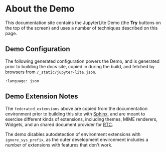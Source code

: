 # About the Demo

This documentation site contains the JupyterLite Demo (the **Try** buttons on the top of
the screen) and uses a number of techniques described on this page.

## Demo Configuration

The following generated configuration powers the Demo, and is generated prior to
building the docs site, copied in during the build, and fetched by browsers from
`/_static/jupyter-lite.json`.

```{literalinclude} ../build/docs-app/jupyter-lite.json
:language: json
```

## Demo Extension Notes

The `federated_extensions` above are copied from the documentation environment prior to
building this site with [Sphinx](deploying.md#sphinx), and are meant to exercise
different kinds of extensions, including themes, MIME renderers, Widgets, and an shared
document provider for [RTC](./rtc/index.md).

The demo disables autodetection of environment extensions with `ignore_sys_prefix`, as
the outer development environment includes a number of extensions with features that
don't work.
